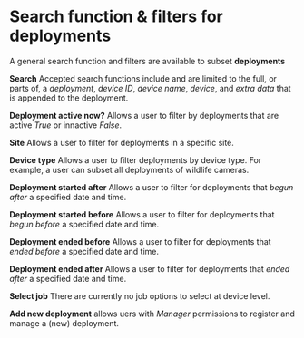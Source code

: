 # Search function & filters for deployments
A general search function and filters are available to subset **deployments**

**Search** Accepted search functions include and are limited to the full, or parts of, a _deployment_, _device ID_,
                     _device name_, _device_, and _extra data_ that is appended to the deployment.
  
**Deployment active now?** Allows a user to filter by deployments that are active _True_ or innactive _False_.  
  
**Site** Allows a user to filter for deployments in a specific site.  
  
**Device type** Allows a user to filter deployments by device type. For example, a user can subset all deployments of wildlife cameras.  

**Deployment started after** Allows a user to filter for deployments that _begun after_ a specified date and time.  

**Deployment started before** Allows a user to filter for deployments that _begun before_ a specified date and time.  

**Deployment ended before** Allows a user to filter for deployments that _ended before_ a specified date and time.  

**Deployment ended after** Allows a user to filter for deployments that _ended after_ a specified date and time.  
  
**Select job** There are currently no job options to select at device level.  
  
**Add new deployment** allows uers with _Manager_ permissions to register and manage a (new) deployment.  
